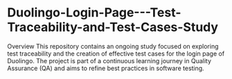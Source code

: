 # Duolingo-Login-Page---Test-Traceability-and-Test-Cases-Study
Overview This repository contains an ongoing study focused on exploring test traceability and the creation of effective test cases for the login page of Duolingo. The project is part of a continuous learning journey in Quality Assurance (QA) and aims to refine best practices in software testing.
